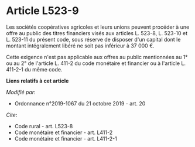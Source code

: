 # Article L523-9

Les sociétés coopératives agricoles et leurs unions peuvent procéder à une offre au public des titres financiers visés aux
articles L. 523-8, L. 523-10 et L. 523-11 du présent code, sous réserve de disposer d'un capital dont le montant
intégralement libéré ne soit pas inférieur à 37 000 €. 

Cette exigence n'est pas applicable aux offres au public mentionnées au 1° ou au 2° de l'article L. 411-2 du code monétaire
et financier ou à l'article L. 411-2-1 du même code.

**Liens relatifs à cet article**

_Modifié par_:

  - Ordonnance n°2019-1067 du 21 octobre 2019 - art. 20

_Cite_:

  - Code rural - art. L523-8
  - Code monétaire et financier - art. L411-2
  - Code monétaire et financier - art. L411-2-1
